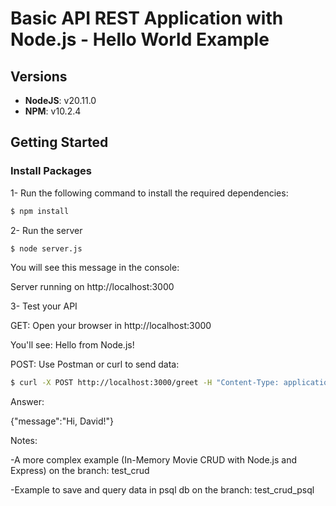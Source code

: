 # Basic API REST Application with Node.js - Hello World Example

## Versions

- **NodeJS**: v20.11.0  
- **NPM**: v10.2.4  

## Getting Started

### Install Packages

1- Run the following command to install the required dependencies:

```bash
$ npm install
```

2- Run the server

```bash
$ node server.js
```

You will see this message in the console:

Server running on http://localhost:3000

3- Test your API

GET: Open your browser in http://localhost:3000

You'll see: Hello from Node.js!

POST: Use Postman or curl to send data:
    
```bash
$ curl -X POST http://localhost:3000/greet -H "Content-Type: application/json" -d '{"name":"David"}'
```

Answer:

{"message":"Hi, David!"}

Notes:

-A more complex example (In-Memory Movie CRUD with Node.js and Express) on the branch: test_crud

-Example to save and query data in psql db on the branch: test_crud_psql
